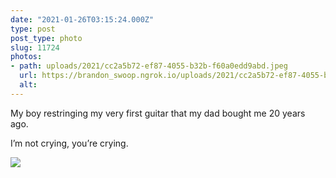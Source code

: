 ```yaml
---
date: "2021-01-26T03:15:24.000Z"
type: post 
post_type: photo
slug: 11724
photos: 
- path: uploads/2021/cc2a5b72-ef87-4055-b32b-f60a0edd9abd.jpeg
  url: https://brandon_swoop.ngrok.io/uploads/2021/cc2a5b72-ef87-4055-b32b-f60a0edd9abd.jpeg
  alt: 
---
```

My boy restringing my very first guitar that my dad bought me 20 years ago. 

I’m not crying, you’re crying. 


![](/uploads/2021/cc2a5b72-ef87-4055-b32b-f60a0edd9abd.jpeg)
